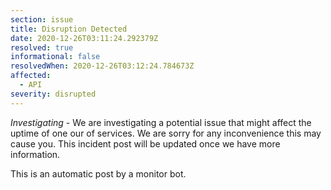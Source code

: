 ```yaml
---
section: issue
title: Disruption Detected
date: 2020-12-26T03:11:24.292379Z
resolved: true
informational: false
resolvedWhen: 2020-12-26T03:12:24.784673Z
affected:
  - API
severity: disrupted
---
```

*Investigating* - We are investigating a potential issue that might affect the uptime of one our of services. We are sorry for any inconvenience this may cause you. This incident post will be updated once we have more information.

This is an automatic post by a monitor bot.
        